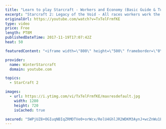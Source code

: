 ```yaml
---
title: "Learn to play Starcraft - Workers and Economy (Basic Guide & Tutorial)"
excerpt: "Starcraft 2: Legacy of the Void - All races workers work the same (mule notwithstanding!)  Wiki on mining: http://wiki.teamliquid.net/starcraft2/Mining_Minerals"
originalUrl: https://youtube.com/watch?v=TxTelFrmfKE
type: video
price: Free
length: PT8M
publishedDateTime: 2017-11-19T17:07:42Z
heat: 50

featuredContent: "<iframe width=\"800\" height=\"500\" frameborder=\"0\" src=\"https://www.youtube.com/embed/TxTelFrmfKE\" allow=\"accelerometer; autoplay; encrypted-media; gyroscope; picture-in-picture\" allowfullscreen></iframe>"

provider:
  name: WinterStarcraft
  domain: youtube.com

topics:
  - StarCraft 2

images:
  - url: https://i.ytimg.com/vi/TxTelFrmfKE/maxresdefault.jpg
    width: 1280
    height: 720
    isCached: true

secured: "5WPjUZ8+OGIuqNBIqZRMDTVe0+orWcx/RelU4GhlJR2WDKM3AynJ+wcZnWu1LdFi5pJcVck0uO2AUuFeXLiVNqsxWc1KKEvtCDBLteQKgvGL+3mlIa77tZPHuIn1NAfyGPqNIQpSOPDBSwIiTB2A8ge1YKbVBQMf2AFweLPUcs+oI5NLkxJgu5CnNhQiqVBjkiEGUS75gi8xOmr9pQCJWIZanTsnW0g15u56MZ9Q0QD7ZKDJg4X8D0cwFgRAwwStAov+P1bd6PQ1PKoMLPm9XdQ8eI+3+HM/lKZJSMyry+nSjqVBIwdOlhTXLIy1NxaKIKnIkbyN8f9gxvsnComM/KBYM6T0GeBMc+kS1VE963mnd+UvPtcsfJD1YadDGK85Z609aJ2I9rTmiDYUscwcMHBv2gHbFJP6N7GebLyXn3g=;NMN9jW57petIbD1B2UbnzQ=="
---
```


